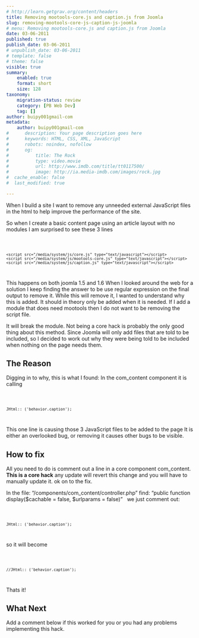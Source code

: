 ```yaml
---
# http://learn.getgrav.org/content/headers
title: Removing mootools-core.js and caption.js from Joomla
slug: removing-mootools-core-js-caption-js-joomla
# menu: Removing mootools-core.js and caption.js from Joomla
date: 03-06-2011
published: true
publish_date: 03-06-2011
# unpublish_date: 03-06-2011
# template: false
# theme: false
visible: true
summary:
    enabled: true
    format: short
    size: 128
taxonomy:
    migration-status: review
    category: [PB Web Dev]
    tag: []
author: buipy001gmail-com
metadata:
    author: buipy001gmail-com
#      description: Your page description goes here
#      keywords: HTML, CSS, XML, JavaScript
#      robots: noindex, nofollow
#      og:
#          title: The Rock
#          type: video.movie
#          url: http://www.imdb.com/title/tt0117500/
#          image: http://ia.media-imdb.com/images/rock.jpg
#  cache_enable: false
#  last_modified: true

---
```


When I build a site I want to remove any unneeded external JavaScript files in the html to help improve the performance of the site.

So when I create a basic content page using an article layout with no modules I am surprised to see these 3 lines

<code>

 
    <script src="/media/system/js/core.js" type="text/javascript"></script>
    <script src="/media/system/js/mootools-core.js" type="text/javascript"></script>
    <script src="/media/system/js/caption.js" type="text/javascript"></script>

</code>

This happens on both joomla 1.5 and 1.6 When I looked around the web for a solution I keep finding the answer to be use regular expression on the final output to remove it. While this will remove it, I wanted to understand why this is added. It should in theory only be added when it is needed. If I add a module that does need mootools then I do not want to be removing the script file.

It will break the module. Not being a core hack is probably the only good thing about this method. Since Joomla will only add files that are told to be included, so I decided to work out why they were being told to be included when nothing on the page needs them.

## The Reason

Digging in to why, this is what I found: In the com\_content component it is calling

<code>

 
    JHtml::_('behavior.caption');

</code>

This one line is causing those 3 JavaScript files to be added to the page It is either an overlooked bug, or removing it causes other bugs to be visible.

## How to fix

All you need to do is comment out a line in a core component com\_content. <b>This is a core hack</b> any update will revert this change and you will have to manually update it. ok on to the fix.

In the file: “/components/com\_content/controller.php” find: “public function display($cachable = false, $urlparams = false)”   we just comment out:

<code>

 
    JHtml::_('behavior.caption');

</code>

so it will become

<code>

 
    //JHtml::_('behavior.caption');

</code>

Thats it!

## What Next

Add a comment below if this worked for you or you had any problems implementing this hack.